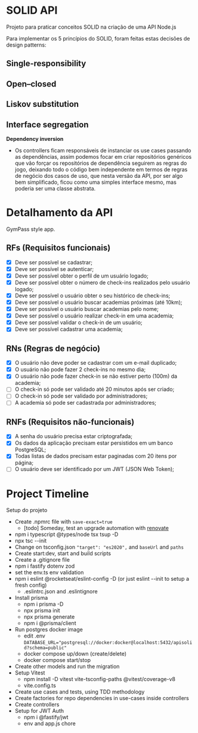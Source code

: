 # SOLID API

Projeto para praticar conceitos SOLID na criação de uma API Node.js

Para implementar os 5 princípios do SOLID, foram feitas estas decisões de design patterns:

**Single-responsibility**
- 
**Open–closed**
- 
**Liskov substitution**
- 
**Interface segregation**
- 
**Dependency inversion**
- Os controllers ficam responsáveis de instanciar os use cases passando as dependências, assim podemos focar em criar repositórios genéricos que vão forçar os repositórios de dependência seguirem as regras do jogo, deixando todo o código bem independente em termos de regras de negócio dos casos de uso, que nesta versão da API, por ser algo bem simplificado, ficou como uma simples interface mesmo, mas poderia ser uma classe abstrata.


# Detalhamento da API

GymPass style app.

## RFs (Requisitos funcionais)

- [x] Deve ser possível se cadastrar;
- [x] Deve ser possível se autenticar;
- [x] Deve ser possível obter o perfil de um usuário logado;
- [x] Deve ser possível obter o número de check-ins realizados pelo usuário logado;
- [x] Deve ser possível o usuário obter o seu histórico de check-ins;
- [x] Deve ser possível o usuário buscar academias próximas (até 10km);
- [x] Deve ser possível o usuário buscar academias pelo nome;
- [x] Deve ser possível o usuário realizar check-in em uma academia;
- [x] Deve ser possível validar o check-in de um usuário;
- [x] Deve ser possível cadastrar uma academia;

## RNs (Regras de negócio)

- [x] O usuário não deve poder se cadastrar com um e-mail duplicado;
- [x] O usuário não pode fazer 2 check-ins no mesmo dia;
- [x] O usuário não pode fazer check-in se não estiver perto (100m) da academia;
- [ ] O check-in só pode ser validado até 20 minutos após ser criado;
- [ ] O check-in só pode ser validado por administradores;
- [ ] A academia só pode ser cadastrada por administradores;

## RNFs (Requisitos não-funcionais)

- [x] A senha do usuário precisa estar criptografada;
- [x] Os dados da aplicação precisam estar persistidos em um banco PostgreSQL;
- [x] Todas listas de dados precisam estar paginadas com 20 itens por página;
- [ ] O usuário deve ser identificado por um JWT (JSON Web Token);

# Project Timeline

Setup do projeto
- Create .npmrc file with `save-exact=true` 
  - [todo] Someday, test an upgrade automation with [renovate](https://github.com/renovatebot/renovate)
- npm i typescript @types/node tsx tsup -D
- npx tsc --init
- Change on tsconfig.json `"target": "es2020",` and `baseUrl` and `paths`
- Create start:dev, start and build scripts
- Create a .gitignore file
- npm i fastify dotenv zod
- set the env.ts env validation
- npm i eslint @rocketseat/eslint-config -D (or just eslint --init to setup a fresh config)
  - .eslintrc.json and .eslintignore
- Install prisma
  - npm i prisma -D
  - npx prisma init
  - npx prisma generate
  - npm i @prisma/client
- Run postgres docker image
  - edit .env `DATABASE_URL="postgresql://docker:docker@localhost:5432/apisolid?schema=public"`
  - docker compose up/down (create/delete)
  - docker compose start/stop
- Create other models and run the migration
- Setup Vitest
  - npm install -D vitest vite-tsconfig-paths @vitest/coverage-v8
  - vite.config.ts
- Create use cases and tests, using TDD methodology
- Create factories for repo dependencies in use-cases inside controllers
- Create controllers
- Setup for JWT Auth
  - npm i @fastify/jwt
  - env and app.js chore